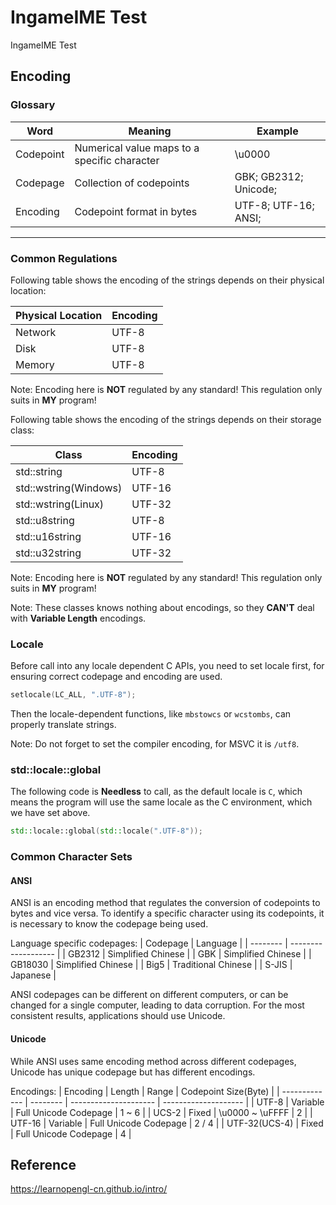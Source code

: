 # IngameIME Test

IngameIME Test

## Encoding

### Glossary

| Word      | Meaning                                      | Example               |
| --------- | -------------------------------------------- | --------------------- |
| Codepoint | Numerical value maps to a specific character | \u0000                |
| Codepage  | Collection of codepoints                     | GBK; GB2312; Unicode; |
| Encoding  | Codepoint format in bytes                    | UTF-8; UTF-16; ANSI;  |
---

### Common Regulations

Following table shows the encoding of the strings depends on their physical location:

| Physical Location | Encoding |
| ----------------- | -------- |
| Network           | UTF-8    |
| Disk              | UTF-8    |
| Memory            | UTF-8    |

Note: Encoding here is **NOT** regulated by any standard! This regulation only suits in **MY** program!

Following table shows the encoding of the strings depends on their storage class:

| Class                 | Encoding |
| --------------------- | -------- |
| std::string           | UTF-8    |
| std::wstring(Windows) | UTF-16   |
| std::wstring(Linux)   | UTF-32   |
| std::u8string         | UTF-8    |
| std::u16string        | UTF-16   |
| std::u32string        | UTF-32   |

Note: Encoding here is **NOT** regulated by any standard! This regulation only suits in **MY** program!

Note: These classes knows nothing about encodings, so they **CAN'T** deal with **Variable Length** encodings.

### Locale

Before call into any locale dependent C APIs, you need to set locale first, for ensuring correct codepage and encoding are used.

```c++
setlocale(LC_ALL, ".UTF-8");
```

Then the locale-dependent functions, like `mbstowcs` or `wcstombs`, can properly translate strings.

Note: Do not forget to set the compiler encoding, for MSVC it is `/utf8`.

### std::locale::global

The following code is **Needless** to call, as the default locale is `C`, which means the program will use the same locale as the C environment, which we have set above.

```c++
std::locale::global(std::locale(".UTF-8"));
```

### Common Character Sets

#### ANSI

ANSI is an encoding method that regulates the conversion of codepoints to bytes and vice versa. To identify a specific character using its codepoints, it is necessary to know the codepage being used.

Language specific codepages:
| Codepage | Language            |
| -------- | ------------------- |
| GB2312   | Simplified Chinese  |
| GBK      | Simplified Chinese  |
| GB18030  | Simplified Chinese  |
| Big5     | Traditional Chinese |
| S-JIS    | Japanese            |

ANSI codepages can be different on different computers, or can be changed for a single computer, leading to data corruption. For the most consistent results, applications should use Unicode.

#### Unicode

While ANSI uses same encoding method across different codepages, Unicode has unique codepage but has different encodings.

Encodings:
| Encoding      | Length   | Range                 | Codepoint Size(Byte) |
| ------------- | -------- | --------------------- | -------------------- |
| UTF-8         | Variable | Full Unicode Codepage | 1 ~ 6                |
| UCS-2         | Fixed    | \u0000 ~ \uFFFF       | 2                    |
| UTF-16        | Variable | Full Unicode Codepage | 2 / 4                |
| UTF-32(UCS-4) | Fixed    | Full Unicode Codepage | 4                    |

## Reference

<https://learnopengl-cn.github.io/intro/>
